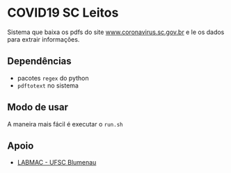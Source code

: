 # COVID19 SC Leitos

Sistema que baixa os pdfs do site www.coronavirus.sc.gov.br e le os dados para extrair informações.

## Dependências

- pacotes `regex` do python
- `pdftotext` no sistema

## Modo de usar

A maneira mais fácil é executar o `run.sh`


## Apoio

- [LABMAC - UFSC Blumenau](https://labmac.mat.blumenau.ufsc.br/)